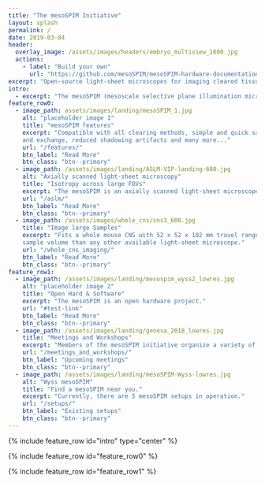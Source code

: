 ```yaml
---
title: "The mesoSPIM Initiative"
layout: splash
permalink: /
date: 2019-03-04
header:
  overlay_image: /assets/images/headers/embryo_multiview_1600.jpg
  actions:
    - label: "Build your own"
      url: "https://github.com/mesoSPIM/mesoSPIM-hardware-documentation"
excerpt: "Open-source light-sheet microscopes for imaging cleared tissue."
intro:
  - excerpt: "The mesoSPIM (mesoscale selective plane illumination microscopy) project creates open-hardware microscopy platforms for imaging cleared tissue. "
feature_row0:
  - image_path: assets/images/landing/mesoSPIM_1.jpg
    alt: "placeholder image 1"
    title: "mesoSPIM features"
    excerpt: "Compatible with all clearing methods, simple and quick sample mounting
    and exchange, reduced shadowing artifacts and many more..."
    url: "/features/"
    btn_label: "Read More"
    btn_class: "btn--primary"
  - image_path: /assets/images/landing/ASLM-VIP-landing-600.jpg
    alt: "Axially scanned light-sheet microscopy"
    title: "Isotropy across large FOVs"
    excerpt: "The mesoSPIM is an axially scanned light-sheet microscope (ASLM) for uniform z-resolution across the FOV."
    url: "/aslm/"
    btn_label: "Read More"
    btn_class: "btn--primary"
  - image_path: /assets/images/whole_cns/cns3_600.jpg
    title: "Image large Samples"
    excerpt: "Fits a whole mouse CNS with 52 x 52 x 102 mm travel range - a larger
    sample volume than any other available light-sheet microscope."
    url: "/whole_cns_imaging/"
    btn_label: "Read More"
    btn_class: "btn--primary"
feature_row1:
  - image_path: /assets/images/landing/mesospim_wyss2_lowres.jpg
    alt: "placeholder image 2"
    title: "Open Hard & Software"
    excerpt: "The mesoSPIM is an open hardware project."
    url: "#test-link"
    btn_label: "Read More"
    btn_class: "btn--primary"
  - image_path: /assets/images/landing/geneva_2018_lowres.jpg
    title: "Meetings and Workshops"
    excerpt: "Members of the mesoSPIM initiative organize a variety of workshops for the community."
    url: "/meetings_and_workshops/"
    btn_label: "Upcoming meetings"
    btn_class: "btn--primary"
  - image_path: /assets/images/landing/mesoSPIM-Wyss-lowres.jpg
    alt: "Wyss mesoSPIM"
    title: "Find a mesoSPIM near you."
    excerpt: "Currently, there are 5 mesoSPIM setups in operation."
    url: "/setups/"
    btn_label: "Existing setups"
    btn_class: "btn--primary"
---
```

{% include feature_row id="intro" type="center" %}

{% include feature_row id="feature_row0" %}

{% include feature_row id="feature_row1" %}

